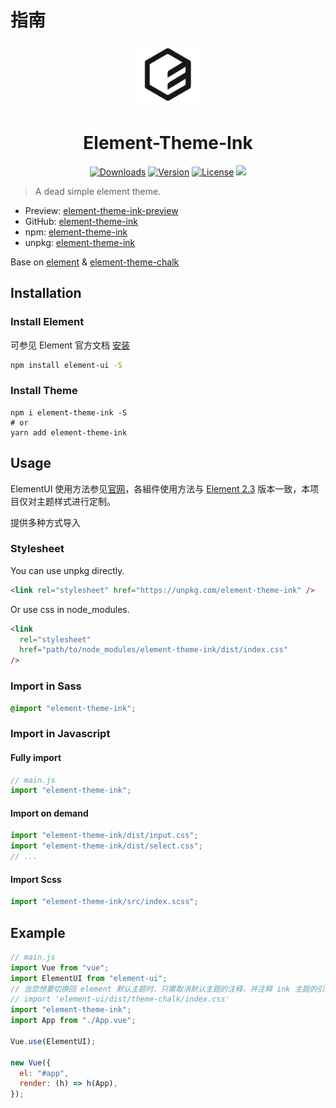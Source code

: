 # 指南

<p align="center">
  <a href="https://ink.yunyoujun.cn" target="_blank" rel="noopener noreferrer"><img width="100" src="https://raw.githubusercontent.com/YunYouJun/element-theme-ink/master/docs/.vuepress/public/logo.png" alt="Element Theme Ink Logo"></a>
  <h1 align="center">Element-Theme-Ink</h1>
</p>

<p align="center">
  <a href="https://npmcharts.com/compare/element-theme-ink?minimal=true"><img src="https://img.shields.io/npm/dt/element-theme-ink.svg?style=for-the-badge" alt="Downloads"></a>
  <a href="https://www.npmjs.com/package/element-theme-ink"><img src="https://img.shields.io/npm/v/element-theme-ink.svg?style=for-the-badge" alt="Version"></a>
  <a href="https://www.npmjs.com/package/element-theme-ink"><img src="https://img.shields.io/npm/l/element-theme-ink.svg?style=for-the-badge" alt="License"></a>
  <a href="https://unpkg.com/element-theme-ink">
    <img src="https://img.badgesize.io/https://unpkg.com/element-theme-ink@latest/dist/index.css?compression=gzip&label=gzip%20size:%20CSS&style=for-the-badge">
  </a>
</p>

> A dead simple element theme.

- Preview: [element-theme-ink-preview](https://ink.yunyoujun.cn/)
- GitHub: [element-theme-ink](https://github.com/YunYouJun/element-theme-ink)
- npm: [element-theme-ink](https://www.npmjs.com/package/element-theme-ink)
- unpkg: [element-theme-ink](https://unpkg.com/element-theme-ink)

Base on [element](https://github.com/ElemeFE/element) & [element-theme-chalk](https://github.com/ElementUI/theme-chalk)

## Installation

### Install Element

可参见 Element 官方文档 [安装](http://element-cn.eleme.io/#/zh-CN/component/installation)

```sh
npm install element-ui -S
```

### Install Theme

```shell
npm i element-theme-ink -S
# or
yarn add element-theme-ink
```

## Usage

ElementUI 使用方法参见[官网](http://element.eleme.io/)，各組件使用方法与 [Element 2.3](http://element.eleme.io/2.3/#/zh-CN/component/installation) 版本一致，本项目仅对主题样式进行定制。

提供多种方式导入

### Stylesheet

You can use unpkg directly.

```html
<link rel="stylesheet" href="https://unpkg.com/element-theme-ink" />
```

Or use css in node_modules.

```html
<link
  rel="stylesheet"
  href="path/to/node_modules/element-theme-ink/dist/index.css"
/>
```

### Import in Sass

```scss
@import "element-theme-ink";
```

### Import in Javascript

#### Fully import

```javascript
// main.js
import "element-theme-ink";
```

#### Import on demand

```javascript
import "element-theme-ink/dist/input.css";
import "element-theme-ink/dist/select.css";
// ...
```

#### Import Scss

```js
import "element-theme-ink/src/index.scss";
```

## Example

```js
// main.js
import Vue from "vue";
import ElementUI from "element-ui";
// 当您想要切换回 element 默认主题时，只需取消默认主题的注释，并注释 ink 主题的引入即可
// import 'element-ui/dist/theme-chalk/index.css'
import "element-theme-ink";
import App from "./App.vue";

Vue.use(ElementUI);

new Vue({
  el: "#app",
  render: (h) => h(App),
});
```
